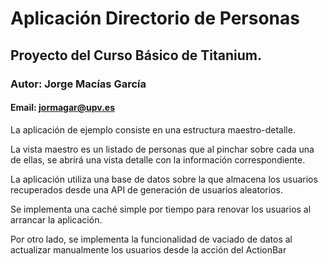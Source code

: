 # Aplicación Directorio de Personas
## Proyecto del Curso Básico de Titanium.
### Autor: Jorge Macías García
#### Email: jormagar@upv.es

La aplicación de ejemplo consiste en una estructura maestro-detalle.

La vista maestro es un listado de personas que al pinchar sobre cada una de ellas, se abrirá una vista detalle con la información correspondiente.

La aplicación utiliza una base de datos sobre la que almacena los usuarios recuperados desde una API de generación de usuarios aleatorios.

Se implementa una caché simple por tiempo para renovar los usuarios al arrancar la aplicación.

Por otro lado, se implementa la funcionalidad de vaciado de datos al actualizar manualmente los usuarios desde la acción del ActionBar